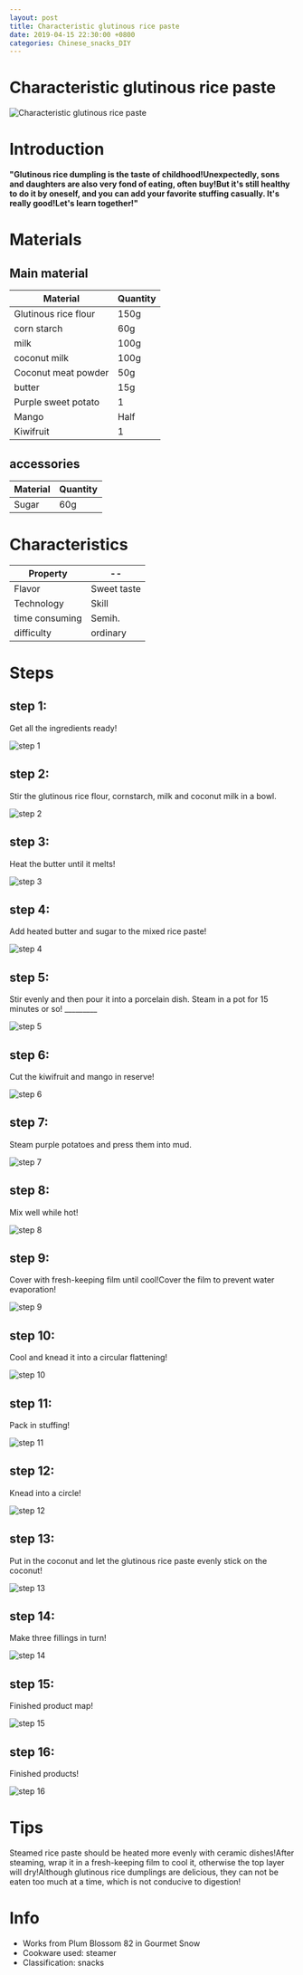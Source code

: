 ```yaml
---
layout: post
title: Characteristic glutinous rice paste
date: 2019-04-15 22:30:00 +0800
categories: Chinese_snacks_DIY
---
```


# Characteristic glutinous rice paste

![Characteristic glutinous rice paste]({{site.baseurl}}/img/410914/410914.jpg)

# Introduction

**"Glutinous rice dumpling is the taste of childhood!Unexpectedly, sons and daughters are also very fond of eating, often buy!But it's still healthy to do it by oneself, and you can add your favorite stuffing casually. It's really good!Let's learn together!"**

# Materials


## Main material

Material|Quantity
--|--
Glutinous rice flour|150g
corn starch|60g
milk|100g
coconut milk|100g
Coconut meat powder|50g
butter|15g
Purple sweet potato|1
Mango|Half
Kiwifruit|1

## accessories

Material|Quantity
--|--
Sugar|60g

# Characteristics

Property|--
--|--
Flavor|Sweet taste
Technology|Skill
time consuming|Semih.
difficulty|ordinary

# Steps

## step 1:

Get all the ingredients ready!

![step 1]({{site.baseurl}}/img/410914/1.jpg)

## step 2:

Stir the glutinous rice flour, cornstarch, milk and coconut milk in a bowl.

![step 2]({{site.baseurl}}/img/410914/2.jpg)

## step 3:

Heat the butter until it melts!

![step 3]({{site.baseurl}}/img/410914/3.jpg)

## step 4:

Add heated butter and sugar to the mixed rice paste!

![step 4]({{site.baseurl}}/img/410914/4.jpg)

## step 5:

Stir evenly and then pour it into a porcelain dish. Steam in a pot for 15 minutes or so! _________

![step 5]({{site.baseurl}}/img/410914/5.jpg)

## step 6:

Cut the kiwifruit and mango in reserve!

![step 6]({{site.baseurl}}/img/410914/6.jpg)

## step 7:

Steam purple potatoes and press them into mud.

![step 7]({{site.baseurl}}/img/410914/7.jpg)

## step 8:

Mix well while hot!

![step 8]({{site.baseurl}}/img/410914/8.jpg)

## step 9:

Cover with fresh-keeping film until cool!Cover the film to prevent water evaporation!

![step 9]({{site.baseurl}}/img/410914/9.jpg)

## step 10:

Cool and knead it into a circular flattening!

![step 10]({{site.baseurl}}/img/410914/10.jpg)

## step 11:

Pack in stuffing!

![step 11]({{site.baseurl}}/img/410914/11.jpg)

## step 12:

Knead into a circle!

![step 12]({{site.baseurl}}/img/410914/12.jpg)

## step 13:

Put in the coconut and let the glutinous rice paste evenly stick on the coconut!

![step 13]({{site.baseurl}}/img/410914/13.jpg)

## step 14:

Make three fillings in turn!

![step 14]({{site.baseurl}}/img/410914/14.jpg)

## step 15:

Finished product map!

![step 15]({{site.baseurl}}/img/410914/15.jpg)

## step 16:

Finished products!

![step 16]({{site.baseurl}}/img/410914/16.jpg)

# Tips

Steamed rice paste should be heated more evenly with ceramic dishes!After steaming, wrap it in a fresh-keeping film to cool it, otherwise the top layer will dry!Although glutinous rice dumplings are delicious, they can not be eaten too much at a time, which is not conducive to digestion!

# Info

- Works from Plum Blossom 82 in Gourmet Snow
- Cookware used: steamer
- Classification: snacks